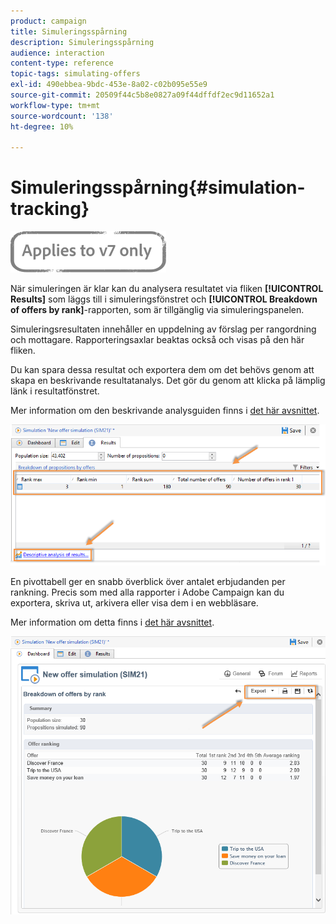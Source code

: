 ```yaml
---
product: campaign
title: Simuleringsspårning
description: Simuleringsspårning
audience: interaction
content-type: reference
topic-tags: simulating-offers
exl-id: 490ebbea-9bdc-453e-8a02-c02b095e55e9
source-git-commit: 20509f44c5b8e0827a09f44dffdf2ec9d11652a1
workflow-type: tm+mt
source-wordcount: '138'
ht-degree: 10%

---
```


# Simuleringsspårning{#simulation-tracking}

![](../../assets/v7-only.svg)

När simuleringen är klar kan du analysera resultatet via fliken **[!UICONTROL Results]** som läggs till i simuleringsfönstret och **[!UICONTROL Breakdown of offers by rank]**-rapporten, som är tillgänglig via simuleringspanelen.

Simuleringsresultaten innehåller en uppdelning av förslag per rangordning och mottagare. Rapporteringsaxlar beaktas också och visas på den här fliken.

Du kan spara dessa resultat och exportera dem om det behövs genom att skapa en beskrivande resultatanalys. Det gör du genom att klicka på lämplig länk i resultatfönstret.

Mer information om den beskrivande analysguiden finns i [det här avsnittet](../../reporting/using/about-descriptive-analysis.md).

![](assets/offer_simulation_012.png)

En pivottabell ger en snabb överblick över antalet erbjudanden per rankning. Precis som med alla rapporter i Adobe Campaign kan du exportera, skriva ut, arkivera eller visa dem i en webbläsare.

Mer information om detta finns i [det här avsnittet](../../reporting/using/actions-on-reports.md).

![](assets/offer_simulation_013.png)
